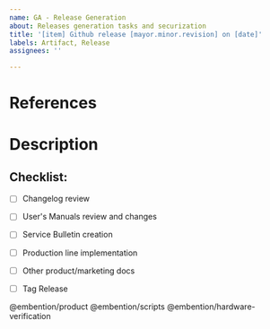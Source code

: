```yaml
---
name: GA - Release Generation
about: Releases generation tasks and securization
title: '[item] Github release [mayor.minor.revision] on [date]'
labels: Artifact, Release
assignees: ''

---
```


<!-- Title: only "item" and "date" are mandatory -->

# References

<!-- Una línea por cada URL completa de las tareas relacionadas -->
<!-- Procedimiento para Crear Issues: -->
<!-- https://documentation.embention.net/062/latest/index.html  -->

# Description

## Checklist:
- [ ] Changelog review
- [ ] User's Manuals review and changes
- [ ] Service Bulletin creation
- [ ] Production line implementation
- [ ] Other product/marketing docs
- [ ] Tag Release


@embention/product 
@embention/scripts
@embention/hardware-verification


<!-- Template for securization comment: -->
<!-- ## Release <ITEM>/<VERSION> -->
<!-- Link to release -->

<!-- ## Commit -->
<!-- Release commit sha -->